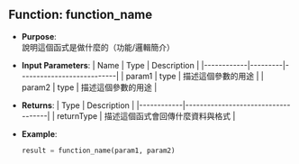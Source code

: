 ## Function: function_name

- **Purpose**:  
  說明這個函式是做什麼的（功能/邏輯簡介）

- **Input Parameters**:
  | Name       | Type    | Description               |
  |------------|---------|---------------------------|
  | param1     | type    | 描述這個參數的用途        |
  | param2     | type    | 描述這個參數的用途        |

- **Returns**:
  | Type       | Description                       |
  |------------|------------------------------------|
  | returnType | 描述這個函式會回傳什麼資料與格式   |

- **Example**:
  ```python
  result = function_name(param1, param2)
